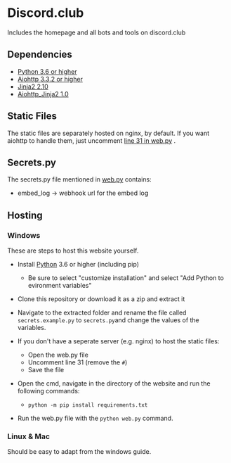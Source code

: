 # Discord.club

Includes the homepage and all bots and tools on discord.club

## Dependencies

- [Python 3.6 or higher](https://www.python.org/)
- [Aiohttp 3.3.2 or higher](https://github.com/aio-libs/aiohttp/)
- [Jinja2 2.10](https://github.com/pallets/jinja)
- [Aiohttp_Jinja2 1.0](https://github.com/aio-libs/aiohttp-jinja2)

## Static Files

The static files are separately hosted on nginx, by default. If you want aiohttp to handle them, just uncomment [line 31 in web.py](https://github.com/Merlintor/Discord.club/edit/master/web.py#L31) .

## Secrets.py

The secrets.py file mentioned in [web.py](https://github.com/Merlintor/Discord.club/edit/master/web.py#L6) contains:

- embed_log -> webhook url for the embed log 

## Hosting

### Windows
These are steps to host this website yourself.

- Install [Python](https://www.python.org/downloads/) 3.6 or higher (including pip)
  - Be sure to select "customize installation" and select "Add Python to evironment variables"
  
- Clone this repository or download it as a zip and extract it

- Navigate to the extracted folder and rename the file called `secrets.example.py` to `secrets.py`and change the values of the variables.
  
- If you don't have a seperate server (e.g. nginx) to host the static files:
  - Open the web.py file
  - Uncomment line 31 (remove the `#`)
  - Save the file
  
- Open the cmd, navigate in the directory of the website and run the following commands:
  - `python -m pip install requirements.txt`
  
- Run the web.py file with the `python web.py` command.

### Linux & Mac
Should be easy to adapt from the windows guide.
